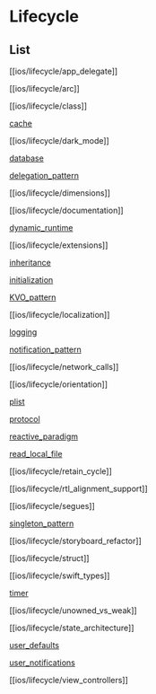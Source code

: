 # Lifecycle

## List

[[ios/lifecycle/app_delegate]]

[[ios/lifecycle/arc]]

[[ios/lifecycle/class]]

[cache](/ios/lifecycle/cache.md)

[[ios/lifecycle/dark_mode]]

[database](/ios/lifecycle/database.md)

[delegation_pattern](/ios/lifecycle/delegation_pattern.md)

[[ios/lifecycle/dimensions]]

[[ios/lifecycle/documentation]]

[dynamic_runtime](/ios/lifecycle/dynamic_runtime.md)

[[ios/lifecycle/extensions]]

[inheritance](/ios/lifecycle/inheritance.md)

[initialization](/ios/lifecycle/initialization.md)

[KVO_pattern](/ios/lifecycle/KVO_pattern.md)

[[ios/lifecycle/localization]]

[logging](/ios/lifecycle/logging.md)

[notification_pattern](/ios/lifecycle/notification_pattern.md)

[[ios/lifecycle/network_calls]]

[[ios/lifecycle/orientation]]

[plist](/ios/lifecycle/plist.md)

[protocol](/ios/lifecycle/protocol.md)

[reactive_paradigm](reactive_paradigm.md)

[read_local_file](/ios/lifecycle/read_local_file.md)

[[ios/lifecycle/retain_cycle]]

[[ios/lifecycle/rtl_alignment_support]]

[[ios/lifecycle/segues]]

[singleton_pattern](/ios/lifecycle/singleton_pattern.md)

[[ios/lifecycle/storyboard_refactor]]

[[ios/lifecycle/struct]]

[[ios/lifecycle/swift_types]]

[timer](/ios/lifecycle/timer.md)

[[ios/lifecycle/unowned_vs_weak]]

[[ios/lifecycle/state_architecture]]

[user_defaults](/ios/lifecycle/user_defaults.md)

[user_notifications](/ios/lifecycle/user_notifications.md)

[[ios/lifecycle/view_controllers]]
